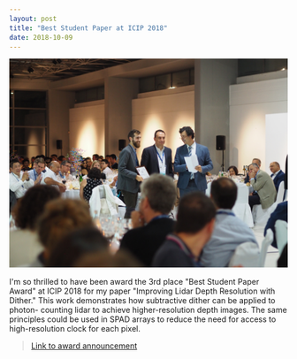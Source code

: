 ```yaml
---
layout: post
title: "Best Student Paper at ICIP 2018"
date: 2018-10-09
---
```


<img src="/images/ICIP_18_Award2.JPG" width="600">

I'm so thrilled to have been award the 3rd place "Best Student Paper Award" 
at ICIP 2018 for my paper "Improving Lidar Depth Resolution with Dither."
This work demonstrates how subtractive dither can be applied to photon-
counting lidar to achieve higher-resolution depth images.
The same principles could be used in SPAD arrays to reduce the need for 
access to high-resolution clock for each pixel.

> [Link to award announcement](https://2018.ieeeicip.org/Awards.asp)
